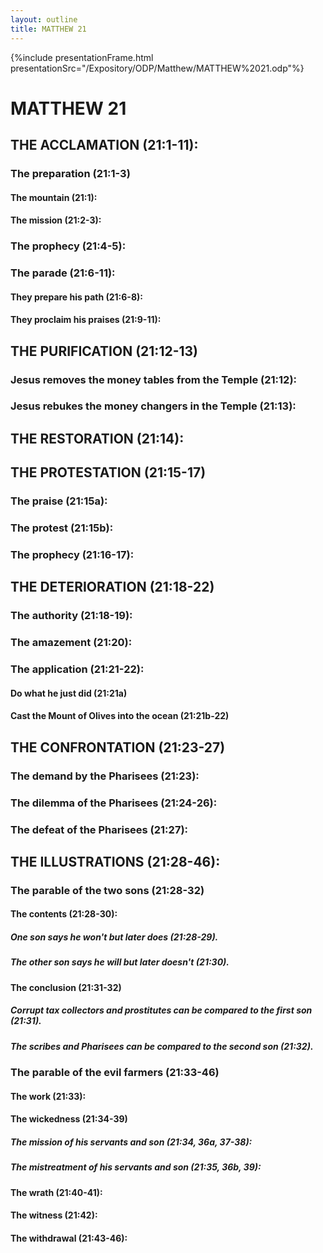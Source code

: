 ```yaml
---
layout: outline
title: MATTHEW 21
---
```

{%include presentationFrame.html presentationSrc="/Expository/ODP/Matthew/MATTHEW%2021.odp"%}

# MATTHEW 21
## THE ACCLAMATION (21:1-11): 
###  The preparation (21:1-3) 
####  The mountain (21:1): 
####  The mission (21:2-3): 
###  The prophecy (21:4-5): 
###  The parade (21:6-11): 
####  They prepare his path (21:6-8): 
####  They proclaim his praises (21:9-11): 
## THE PURIFICATION (21:12-13) 
###  Jesus removes the money tables from the Temple (21:12): 
###  Jesus rebukes the money changers in the Temple (21:13): 
## THE RESTORATION (21:14): 
## THE PROTESTATION (21:15-17) 
###  The praise (21:15a): 
###  The protest (21:15b): 
###  The prophecy (21:16-17): 
## THE DETERIORATION (21:18-22) 
###  The authority (21:18-19): 
###  The amazement (21:20): 
###  The application (21:21-22): 
####  Do what he just did (21:21a) 
####  Cast the Mount of Olives into the ocean (21:21b-22) 
## THE CONFRONTATION (21:23-27) 
###  The demand by the Pharisees (21:23): 
###  The dilemma of the Pharisees (21:24-26): 
###  The defeat of the Pharisees (21:27): 
## THE ILLUSTRATIONS (21:28-46): 
###  The parable of the two sons (21:28-32) 
####  The contents (21:28-30): 
#####  One son says he won\'t but later does (21:28-29). 
#####  The other son says he will but later doesn\'t (21:30). 
####  The conclusion (21:31-32) 
#####  Corrupt tax collectors and prostitutes can be compared to the first son (21:31). 
#####  The scribes and Pharisees can be compared to the second son (21:32). 
###  The parable of the evil farmers (21:33-46) 
####  The work (21:33): 
####  The wickedness (21:34-39) 
#####  The mission of his servants and son (21:34, 36a, 37-38): 
#####  The mistreatment of his servants and son (21:35, 36b, 39): 
####  The wrath (21:40-41): 
####  The witness (21:42): 
####  The withdrawal (21:43-46): 
